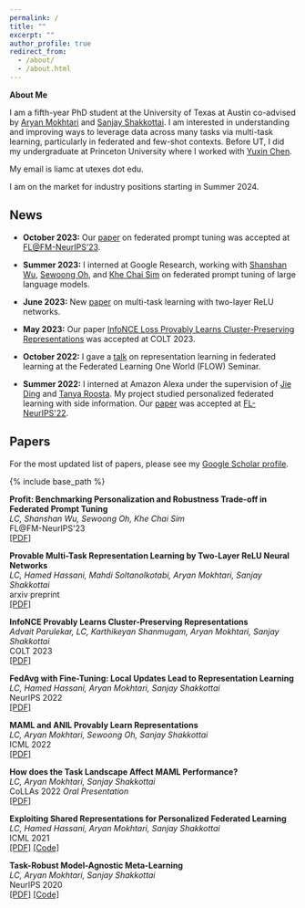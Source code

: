 ```yaml
---
permalink: /
title: ""
excerpt: ""
author_profile: true
redirect_from: 
  - /about/
  - /about.html
---
```


**About Me**

I am a fifth-year PhD student at the University of Texas at Austin co-advised by [Aryan Mokhtari](https://sites.utexas.edu/mokhtari/) and [Sanjay Shakkottai](https://sites.google.com/view/sanjay-shakkottai/home). I am interested in understanding and improving ways to leverage data across many tasks via multi-task learning, particularly in federated and few-shot contexts. Before UT, I did my undergraduate at Princeton University where I worked with [Yuxin Chen](https://yuxinchen2020.github.io/). 

My email is liamc at utexes dot edu.

I am on the market for industry positions starting in Summer 2024.

<!---
My CV can be found [here](https://liamc2196.github.io/files/Liamc_CV_nov22.pdf) (updated 11/2022).
--->

## News

- **October 2023:** Our [paper](https://arxiv.org/pdf/2310.04627.pdf) on federated prompt tuning was accepted at [FL@FM-NeurIPS’23](https://federated-learning.org/fl@fm-neurips-2023/).

- **Summer 2023:** I interned at Google Research, working with [Shanshan Wu](https://wushanshan.github.io/), [Sewoong Oh](https://homes.cs.washington.edu/~sewoong/), and [Khe Chai Sim](https://scholar.google.com/citations?user=jnU62sUAAAAJ&hl=en) on federated prompt tuning of large language models.

- **June 2023:** New [paper](https://arxiv.org/pdf/2307.06887.pdf) on multi-task learning with two-layer ReLU networks.

- **May 2023:** Our paper [InfoNCE Loss Provably Learns Cluster-Preserving Representations](https://arxiv.org/pdf/2302.07920.pdf) was accepted at COLT 2023.

- **October 2022:** I gave a [talk](https://sites.google.com/view/one-world-seminar-series-flow/archive/2022) on representation learning in federated learning at the Federated Learning One World (FLOW) Seminar.

- **Summer 2022:** I interned at Amazon Alexa under the supervision of [Jie Ding](https://jding.org/) and [Tanya Roosta](https://www.amazon.science/author/tanya-g-roosta). My project studied personalized federated learning with side information. Our [paper](https://openreview.net/forum?id=HRZjvFkX-faD) was accepted at [FL-NeurIPS'22](https://federated-learning.org/fl-neurips-2022/). 


## Papers

For the most updated list of papers, please see my [Google Scholar profile](https://scholar.google.com/citations?user=MRLe02cAAAAJ&hl=en).


{% include base_path %}

<!---{% for post in site.publications reversed %}
          {% include archive-single.html %}
     {% endfor %}--->

**Profit: Benchmarking Personalization and Robustness Trade-off in Federated Prompt Tuning**  
*LC, Shanshan Wu, Sewoong Oh, Khe Chai Sim*  
FL@FM-NeurIPS'23  
[\[PDF\]](https://arxiv.org/pdf/2310.04627.pdf)

**Provable Multi-Task Representation Learning by Two-Layer ReLU Neural Networks**  
*LC, Hamed Hassani, Mahdi Soltanolkotabi, Aryan Mokhtari, Sanjay Shakkottai*  
arxiv preprint  
[\[PDF\]](https://arxiv.org/pdf/2307.06887.pdf)
     
**InfoNCE Provably Learns Cluster-Preserving Representations**  
*Advait Parulekar, LC, Karthikeyan Shanmugam, Aryan Mokhtari, Sanjay Shakkottai*  
COLT 2023  
[\[PDF\]](https://arxiv.org/pdf/2302.07920.pdf)

**FedAvg with Fine-Tuning: Local Updates Lead to Representation Learning**  
*LC, Hamed Hassani, Aryan Mokhtari, Sanjay Shakkottai*  
NeurIPS 2022     
[\[PDF\]](https://arxiv.org/pdf/2205.13692.pdf)

**MAML and ANIL Provably Learn Representations**  
*LC, Aryan Mokhtari, Sewoong Oh, Sanjay Shakkottai*  
ICML 2022     
[\[PDF\]](https://arxiv.org/pdf/2202.03483.pdf)

**How does the Task Landscape Affect MAML Performance?**  
*LC, Aryan Mokhtari, Sanjay Shakkottai*  
CoLLAs 2022 *Oral Presentation*   
[\[PDF\]](https://arxiv.org/pdf/2010.14672.pdf)

**Exploiting Shared Representations for Personalized Federated
Learning**  
*LC, Hamed Hassani, Aryan Mokhtari, Sanjay Shakkottai*  
ICML 2021    
[\[PDF\]](https://arxiv.org/pdf/2102.07078.pdf) [\[Code\]](https://github.com/lgcollins/FedRep)

**Task-Robust Model-Agnostic Meta-Learning**  
*LC, Aryan Mokhtari, Sanjay Shakkottai*  
NeurIPS 2020    
[\[PDF\]](https://arxiv.org/abs/2002.04766.pdf) [\[Code\]](https://github.com/lgcollins/tr-maml)
